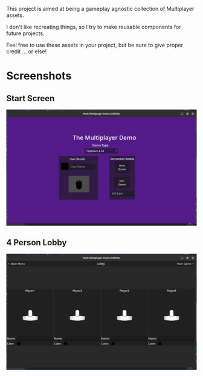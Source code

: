 This project is aimed at being a gameplay agnostic collection of Multiplayer assets. 

I don't like recreating things, so I try to make reusable components for future projects. 

Feel free to use these assets in your project, but be sure to give proper credit ... or else!


# Screenshots
## Start Screen
![Screenshot of StartScreen for "The Multiplayer Demo"](screenshots/StartScreen.png)


## 4 Person Lobby
![Screenshot of a 4 person Multiplayer Lobby for "The Multiplayer Demo"](screenshots/4pLobby.png)



